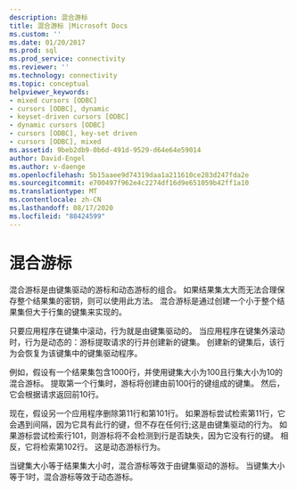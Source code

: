 ```yaml
---
description: 混合游标
title: 混合游标 |Microsoft Docs
ms.custom: ''
ms.date: 01/20/2017
ms.prod: sql
ms.prod_service: connectivity
ms.reviewer: ''
ms.technology: connectivity
ms.topic: conceptual
helpviewer_keywords:
- mixed cursors [ODBC]
- cursors [ODBC], dynamic
- keyset-driven cursors [ODBC]
- dynamic cursors [ODBC]
- cursors [ODBC], key-set driven
- cursors [ODBC], mixed
ms.assetid: 9beb2db9-0b6d-491d-9529-d64e64e59014
author: David-Engel
ms.author: v-daenge
ms.openlocfilehash: 5b15aaee9d74319daa1a211610ce283d247fda2e
ms.sourcegitcommit: e700497f962e4c2274df16d9e651059b42ff1a10
ms.translationtype: MT
ms.contentlocale: zh-CN
ms.lasthandoff: 08/17/2020
ms.locfileid: "88424599"
---
```

# <a name="mixed-cursors"></a>混合游标

混合游标是由键集驱动的游标和动态游标的组合。 如果结果集太大而无法合理保存整个结果集的密钥，则可以使用此方法。 混合游标是通过创建一个小于整个结果集但大于行集的键集来实现的。  
  
 只要应用程序在键集中滚动，行为就是由键集驱动的。 当应用程序在键集外滚动时，行为是动态的：游标提取请求的行并创建新的键集。 创建新的键集后，该行为会恢复为该键集中的键集驱动程序。  
  
 例如，假设有一个结果集包含1000行，并使用键集大小为100且行集大小为10的混合游标。 提取第一个行集时，游标将创建由前100行的键组成的键集。 然后，它会根据请求返回前10行。  
  
 现在，假设另一个应用程序删除第11行和第101行。 如果游标尝试检索第11行，它会遇到间隔，因为它具有此行的键，但不存在任何行;这是由键集驱动的行为。 如果游标尝试检索行101，则游标将不会检测到行是否缺失，因为它没有行的键。 相反，它将检索第102行。 这是动态游标行为。  
  
 当键集大小等于结果集大小时，混合游标等效于由键集驱动的游标。 当键集大小等于1时，混合游标等效于动态游标。

